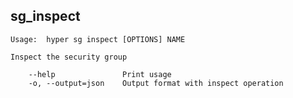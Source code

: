 ## sg_inspect

	Usage:	hyper sg inspect [OPTIONS] NAME

	Inspect the security group

		--help               Print usage
		-o, --output=json    Output format with inspect operation
